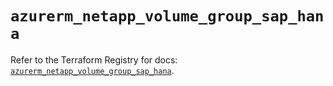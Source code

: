# `azurerm_netapp_volume_group_sap_hana`

Refer to the Terraform Registry for docs: [`azurerm_netapp_volume_group_sap_hana`](https://registry.terraform.io/providers/hashicorp/azurerm/3.112.0/docs/resources/netapp_volume_group_sap_hana).
